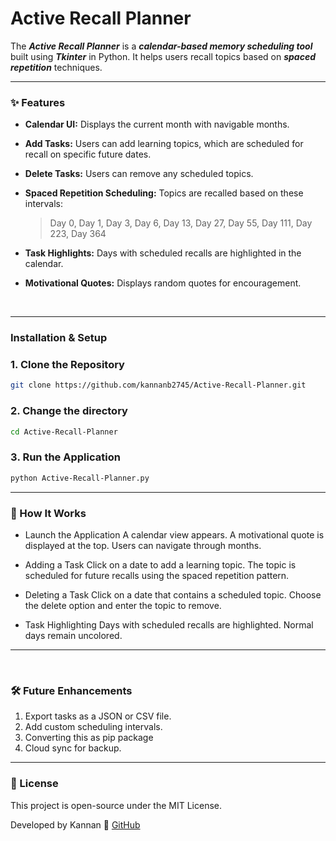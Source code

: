 # Active Recall Planner

The ***Active Recall Planner*** is a ***calendar-based memory scheduling tool*** built using ***Tkinter*** in Python. It helps users recall topics based on ***spaced repetition*** techniques. 
<br>

---

### ✨ Features
- **Calendar UI:** Displays the current month with navigable months.
- **Add Tasks:** Users can add learning topics, which are scheduled for recall on specific future dates.
- **Delete Tasks:** Users can remove any scheduled topics.
- **Spaced Repetition Scheduling:** Topics are recalled based on these intervals:

    >Day 0, Day 1, Day 3, Day 6, Day 13, Day 27, Day 55, Day 111, Day 223, Day 364


- **Task Highlights:** Days with scheduled recalls are highlighted in the calendar.
- **Motivational Quotes:** Displays random quotes for encouragement.

<br>

---

### **Installation & Setup**

### **1. Clone the Repository**
```sh
git clone https://github.com/kannanb2745/Active-Recall-Planner.git
```

### **2. Change the directory**
```sh
cd Active-Recall-Planner
```

### **3️. Run the Application**

```sh
python Active-Recall-Planner.py
```

---

### 📖 How It Works

*   Launch the Application
    A calendar view appears.
    A motivational quote is displayed at the top.
    Users can navigate through months.

*   Adding a Task
    Click on a date to add a learning topic.
    The topic is scheduled for future recalls using the spaced repetition pattern.

*   Deleting a Task
    Click on a date that contains a scheduled topic.
    Choose the delete option and enter the topic to remove.

*   Task Highlighting
    Days with scheduled recalls are highlighted.
    Normal days remain uncolored.

---
<br>

### 🛠 Future Enhancements


1. Export tasks as a JSON or CSV file.
2. Add custom scheduling intervals.
3. Converting this as pip package
4. Cloud sync for backup.

---
### 📄 License

This project is open-source under the MIT License.


Developed by Kannan
🔗 [GitHub](https://github.com/kannanb2745/Active-Recall-Planner "kannanb2745/Active-Recall-Planner")